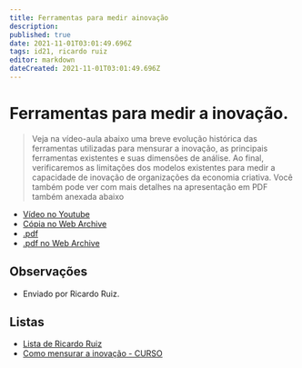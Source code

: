 ```yaml
---
title: Ferramentas para medir ainovação
description: 
published: true
date: 2021-11-01T03:01:49.696Z
tags: id21, ricardo ruiz
editor: markdown
dateCreated: 2021-11-01T03:01:49.696Z
---
```


# Ferramentas para medir a inovação.

> Veja na vídeo-aula abaixo uma breve evolução histórica das ferramentas utilizadas para mensurar a inovação, as principais ferramentas existentes e suas dimensões de análise. Ao final, verificaremos as limitações dos modelos existentes para medir a capacidade de inovação de organizações da economia criativa. Você também pode ver com mais detalhes na apresentação em PDF também anexada abaixo

 - [Vídeo no Youtube](https://www.youtube.com/watch?v=fbOL8smt0b8)
 - [Cópia no Web Archive](https://web.archive.org/web/20211026234705/https://www.youtube.com/watch?v=fbOL8smt0b8)
 - [.pdf](https://github.com/fonte-wiki/prototipando/raw/master/contribuicoes/ricardo-ruiz/como-mensurar-a-inovacao/ferramentas-para_medir_inovacao.pdf)
 - [.pdf no Web Archive](https://ia601502.us.archive.org/24/items/ferramentas-para_medir_inovacao/ferramentas-para_medir_inovacao.pdf)
 

## Observações

- Enviado por Ricardo Ruiz.

## Listas

- [Lista de Ricardo Ruiz](/listas/ricardo-ruiz)
- [Como mensurar a inovação - CURSO](/recursos/como-mensurar-a-inovacao-curso)